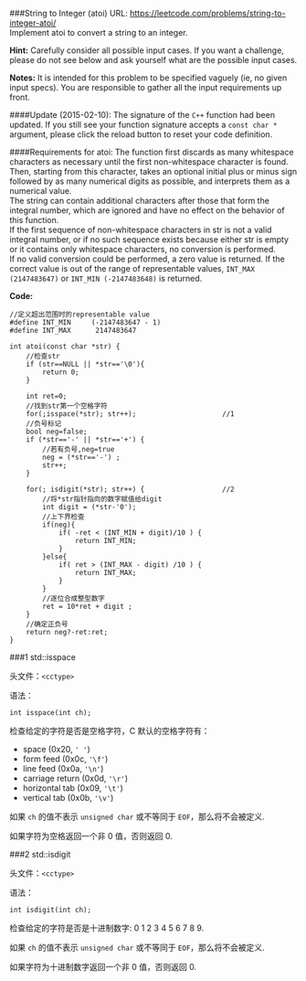###String to Integer (atoi)
URL: https://leetcode.com/problems/string-to-integer-atoi/</br>
Implement atoi to convert a string to an integer.

__Hint:__ Carefully consider all possible input cases. If you want a challenge, please do not see below and ask yourself what are the possible input cases.

__Notes:__ It is intended for this problem to be specified vaguely (ie, no given input specs). You are responsible to gather all the input requirements up front.

####Update (2015-02-10):
The signature of the `C++` function had been updated. If you still see your function signature accepts a `const char *` argument, please click the reload button to reset your code definition.

####Requirements for atoi:
The function first discards as many whitespace characters as necessary until the first non-whitespace character is found. Then, starting from this character, takes an optional initial plus or minus sign followed by as many numerical digits as possible, and interprets them as a numerical value.</br>
The string can contain additional characters after those that form the integral number, which are ignored and have no effect on the behavior of this function.</br>
If the first sequence of non-whitespace characters in str is not a valid integral number, or if no such sequence exists because either str is empty or it contains only whitespace characters, no conversion is performed.</br>
If no valid conversion could be performed, a zero value is returned. If the correct value is out of the range of representable values, `INT_MAX (2147483647)` or `INT_MIN (-2147483648)` is returned.

__Code:__

	//定义超出范围时的representable value
	#define INT_MIN     (-2147483647 - 1)
	#define INT_MAX      2147483647

	int atoi(const char *str) {
		//检查str
	    if (str==NULL || *str=='\0'){
	        return 0;
	    }
	    
	    int ret=0;
	    //找到str第一个空格字符
	    for(;isspace(*str); str++);						//1
	    //负号标记
	    bool neg=false;
	    if (*str=='-' || *str=='+') {
	    	//若有负号,neg=true
	        neg = (*str=='-') ;
	        str++;
	    }
	    
	    for(; isdigit(*str); str++) {					//2
	        //将*str指针指向的数字赋值给digit
	        int digit = (*str-'0');
	        //上下界检查
	        if(neg){
	            if( -ret < (INT_MIN + digit)/10 ) {
	                return INT_MIN;
	            }
	        }else{
	            if( ret > (INT_MAX - digit) /10 ) {
	                return INT_MAX;
	            }
	        }
	        //逐位合成整型数字
	        ret = 10*ret + digit ;
	    }
	    //确定正负号
	    return neg?-ret:ret;
	}

###1 std::isspace

头文件：`<cctype>`

语法：

	int isspace(int ch);

检查给定的字符是否是空格字符，C 默认的空格字符有：

- space (0x20, `' '`)
- form feed (0x0c, `'\f'`)
- line feed (0x0a, `'\n'`)
- carriage return (0x0d, `'\r'`)
- horizontal tab (0x09, `'\t'`)
- vertical tab (0x0b, `'\v'`)

如果 `ch` 的值不表示 `unsigned char` 或不等同于 `EOF`，那么将不会被定义.

如果字符为空格返回一个非 0 值，否则返回 0.

###2 std::isdigit

头文件：`<cctype>`

语法：

	int isdigit(int ch);

检查给定的字符是否是十进制数字: 0 1 2 3 4 5 6 7 8 9.

如果 `ch` 的值不表示 `unsigned char` 或不等同于 `EOF`，那么将不会被定义.

如果字符为十进制数字返回一个非 0 值，否则返回 0.